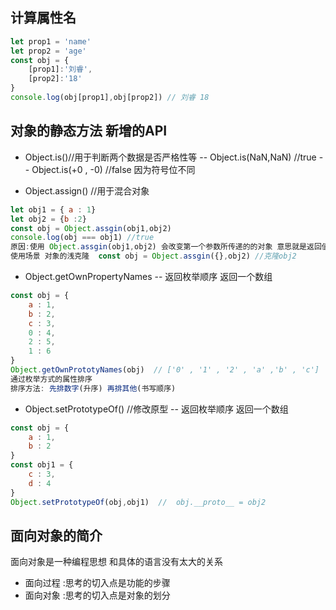 ## 计算属性名
```js
let prop1 = 'name'
let prop2 = 'age'
const obj = {
    [prop1]:'刘睿',
    [prop2]:'18'
}
console.log(obj[prop1],obj[prop2]) // 刘睿 18
```

## 对象的静态方法  新增的API
- Object.is()//用于判断两个数据是否严格性等
 -- Object.is(NaN,NaN) //true
 -- Object.is(+0 , -0) //false 因为符号位不同


- Object.assign() //用于混合对象
```js
let obj1 = { a : 1}
let obj2 = {b :2}
const obj = Object.assgin(obj1,obj2) 
console.log(obj === obj1) //true  
原因:使用 Object.assgin(obj1,obj2) 会改变第一个参数所传递的的对象 意思就是返回值就是一个的参数混合后的结果
使用场景 对象的浅克隆  const obj = Object.assgin({},obj2) //克隆obj2
```
- Object.getOwnPropertyNames
 -- 返回枚举顺序 返回一个数组
```js
const obj = {
    a : 1,
    b : 2,
    c : 3,
    0 : 4,
    2 : 5,
    1 : 6
}
Object.getOwnPrototyNames(obj)  // ['0' , '1' , '2' , 'a' ,'b' , 'c'] 
通过枚举方式的属性排序
排序方法: 先排数字(升序) 再排其他(书写顺序)
```

- Object.setPrototypeOf()  //修改原型
 -- 返回枚举顺序 返回一个数组
```js
const obj = {
    a : 1,
    b : 2
}
const obj1 = {
    c : 3,
    d : 4
}
Object.setPrototypeOf(obj,obj1)  //  obj.__proto__ = obj2
```

## 面向对象的简介
面向对象是一种编程思想 和具体的语言没有太大的关系
- 面向过程 :思考的切入点是功能的步骤
- 面向对象 :思考的切入点是对象的划分

